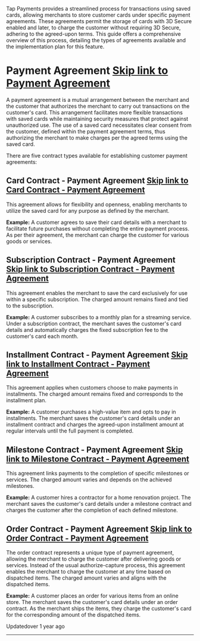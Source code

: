 Tap Payments provides a streamlined process for transactions using saved cards, allowing merchants to store customer cards under specific payment agreements. These agreements permit the storage of cards with 3D Secure enabled and later, to charge the customer without requiring 3D Secure, adhering to the agreed-upon terms. This guide offers a comprehensive overview of this process, detailing the types of agreements available and the implementation plan for this feature.

# Payment Agreement   [Skip link to Payment Agreement](https://developers.tap.company/docs/payment-agreement\#payment-agreement)

A payment agreement is a mutual arrangement between the merchant and the customer that authorizes the merchant to carry out transactions on the customer's card. This arrangement facilitates more flexible transactions with saved cards while maintaining security measures that protect against unauthorized use. The use of a saved card necessitates clear consent from the customer, defined within the payment agreement terms, thus authorizing the merchant to make charges per the agreed terms using the saved card.

There are five contract types available for establishing customer payment agreements:

## Card Contract - Payment Agreement   [Skip link to Card Contract - Payment Agreement](https://developers.tap.company/docs/payment-agreement\#card-contract---payment-agreement)

This agreement allows for flexibility and openness, enabling merchants to utilize the saved card for any purpose as defined by the merchant.

**Example:** A customer agrees to save their card details with a merchant to facilitate future purchases without completing the entire payment process. As per their agreement, the merchant can charge the customer for various goods or services.

## Subscription Contract - Payment Agreement   [Skip link to Subscription Contract - Payment Agreement](https://developers.tap.company/docs/payment-agreement\#subscription-contract---payment-agreement)

This agreement enables the merchant to save the card exclusively for use within a specific subscription. The charged amount remains fixed and tied to the subscription.

**Example:** A customer subscribes to a monthly plan for a streaming service. Under a subscription contract, the merchant saves the customer's card details and automatically charges the fixed subscription fee to the customer's card each month.

## Installment Contract - Payment Agreement   [Skip link to Installment Contract - Payment Agreement](https://developers.tap.company/docs/payment-agreement\#installment-contract---payment-agreement)

This agreement applies when customers choose to make payments in installments. The charged amount remains fixed and corresponds to the installment plan.

**Example:** A customer purchases a high-value item and opts to pay in installments. The merchant saves the customer's card details under an installment contract and charges the agreed-upon installment amount at regular intervals until the full payment is completed.

## Milestone Contract - Payment Agreement   [Skip link to Milestone Contract - Payment Agreement](https://developers.tap.company/docs/payment-agreement\#milestone-contract---payment-agreement)

This agreement links payments to the completion of specific milestones or services. The charged amount varies and depends on the achieved milestones.

**Example:** A customer hires a contractor for a home renovation project. The merchant saves the customer's card details under a milestone contract and charges the customer after the completion of each defined milestone.

## Order Contract - Payment Agreement   [Skip link to Order Contract - Payment Agreement](https://developers.tap.company/docs/payment-agreement\#order-contract---payment-agreement)

The order contract represents a unique type of payment agreement, allowing the merchant to charge the customer after delivering goods or services. Instead of the usual authorize-capture process, this agreement enables the merchant to charge the customer at any time based on dispatched items. The charged amount varies and aligns with the dispatched items.

**Example:** A customer places an order for various items from an online store. The merchant saves the customer's card details under an order contract. As the merchant ships the items, they charge the customer's card for the corresponding amount of the dispatched items.

Updatedover 1 year ago

* * *